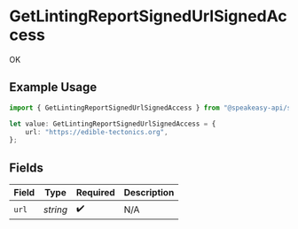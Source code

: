 # GetLintingReportSignedUrlSignedAccess

OK

## Example Usage

```typescript
import { GetLintingReportSignedUrlSignedAccess } from "@speakeasy-api/speakeasy-client-sdk-typescript/sdk/models/operations";

let value: GetLintingReportSignedUrlSignedAccess = {
    url: "https://edible-tectonics.org",
};
```

## Fields

| Field              | Type               | Required           | Description        |
| ------------------ | ------------------ | ------------------ | ------------------ |
| `url`              | *string*           | :heavy_check_mark: | N/A                |